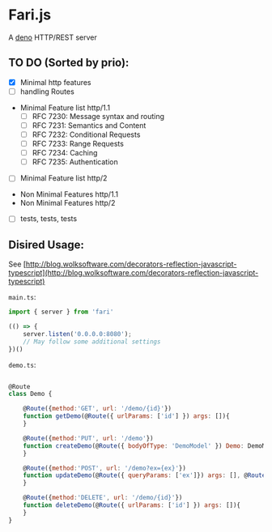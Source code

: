 # Fari.js

A [deno](http://deno.land) HTTP/REST server

## TO DO (Sorted by prio):

-   [X] Minimal http features
-   [ ] handling Routes
-   Minimal Feature list http/1.1
    - [ ] RFC 7230: Message syntax and routing
    - [ ] RFC 7231: Semantics and Content
    - [ ] RFC 7232: Conditional Requests
    - [ ] RFC 7233: Range Requests
    - [ ] RFC 7234: Caching
    - [ ] RFC 7235: Authentication
-   [ ] Minimal Feature list http/2
-   Non Minimal Features http/1.1
-   Non Minimal Features http/2
-   [ ] tests, tests, tests

## Disired Usage:

See [http://blog.wolksoftware.com/decorators-reflection-javascript-typescript](http://blog.wolksoftware.com/decorators-reflection-javascript-typescript)

`main.ts`:

```javascript
import { server } from 'fari'

(() => {
    server.listen('0.0.0.0:8080');
    // May follow some additional settings
})()
```

`demo.ts`:

```javascript

@Route
class Demo {

    @Route({method:'GET', url: '/demo/{id}'})
    function getDemo(@Route({ urlParams: ['id'] }) args: []){
    }

    @Route({method:'PUT', url: '/demo'})
    function createDemo(@Route({ bodyOfType: 'DemoModel' }) Demo: DemoModel){
    }

    @Route({method:'POST', url: '/demo?ex={ex}'})
    function updateDemo(@Route({ queryParams: ['ex']}) args: [], @Route({ bodyOfType: 'DemoModel' }) Demo: DemoModel){
    }

    @Route({method:'DELETE', url: '/demo/{id}'})
    function deleteDemo(@Route({ urlParams: ['id'] }) args: []){
    }
}

```
